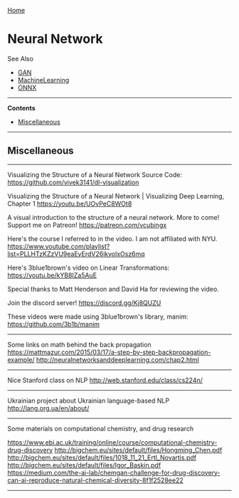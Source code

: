 [Home](Readme.md)
# Neural Network

See Also

  - [GAN](GAN.md)
  - [MachineLearning](MachineLearning.md)
  - [ONNX](ONNX.md)

---

**Contents**

- [Miscellaneous](NeuralNetwork.md#miscellaneous)

---

## Miscellaneous

---

Visualizing the Structure of a Neural Network
Source Code: https://github.com/vivek3141/dl-visualization

Visualizing the Structure of a Neural Network | Visualizing Deep Learning, Chapter 1
https://youtu.be/UOvPeC8WOt8

A visual introduction to the structure of a neural network. More to come!
Support me on Patreon! https://patreon.com/vcubingx

Here's the course I referred to in the video. I am not affiliated with NYU.
https://www.youtube.com/playlist?list=PLLHTzKZzVU9eaEyErdV26ikyolxOsz6mq

Here's 3blue1brown's video on Linear Transformations: 
https://youtu.be/kYB8IZa5AuE

Special thanks to Matt Henderson and David Ha for reviewing the video.

Join the discord server!
https://discord.gg/Kj8QUZU

These videos were made using 3blue1brown's library, manim:
https://github.com/3b1b/manim

---

Some links on math behind the back propagation
https://mattmazur.com/2015/03/17/a-step-by-step-backpropagation-example/
http://neuralnetworksanddeeplearning.com/chap2.html
  
---
  
Nice Stanford class on NLP
http://web.stanford.edu/class/cs224n/

---

Ukrainian project about Ukrainian language-based NLP
http://lang.org.ua/en/about/

---
  
Some materials on computational chemistry, and drug research  

https://www.ebi.ac.uk/training/online/course/computational-chemistry-drug-discovery
http://bigchem.eu/sites/default/files/Hongming_Chen.pdf
http://bigchem.eu/sites/default/files/1018_11_21_Ertl_Novartis.pdf
http://bigchem.eu/sites/default/files/Igor_Baskin.pdf
https://medium.com/the-ai-lab/chemgan-challenge-for-drug-discovery-can-ai-reproduce-natural-chemical-diversity-8f1f2528ee22

---
